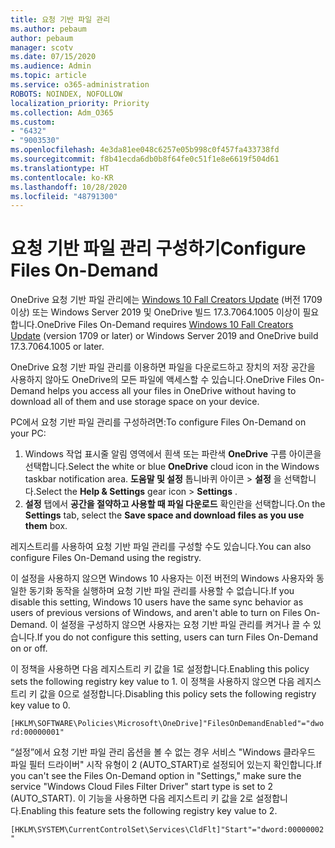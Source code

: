 ```yaml
---
title: 요청 기반 파일 관리
ms.author: pebaum
author: pebaum
manager: scotv
ms.date: 07/15/2020
ms.audience: Admin
ms.topic: article
ms.service: o365-administration
ROBOTS: NOINDEX, NOFOLLOW
localization_priority: Priority
ms.collection: Adm_O365
ms.custom:
- "6432"
- "9003530"
ms.openlocfilehash: 4e3da81ee048c6257e05b998c0f457fa433738fd
ms.sourcegitcommit: f8b41ecda6db0b8f64fe0c51f1e8e6619f504d61
ms.translationtype: HT
ms.contentlocale: ko-KR
ms.lasthandoff: 10/28/2020
ms.locfileid: "48791300"
---
```

# <a name="configure-files-on-demand"></a><span data-ttu-id="bafa6-102">요청 기반 파일 관리 구성하기</span><span class="sxs-lookup"><span data-stu-id="bafa6-102">Configure Files On-Demand</span></span>

<span data-ttu-id="bafa6-103">OneDrive 요청 기반 파일 관리에는 [Windows 10 Fall Creators Update](https://go.microsoft.com/fwlink/p/?linkid=859040) (버전 1709 이상) 또는 Windows Server 2019 및 OneDrive 빌드 17.3.7064.1005 이상이 필요합니다.</span><span class="sxs-lookup"><span data-stu-id="bafa6-103">OneDrive Files On-Demand requires [Windows 10 Fall Creators Update](https://go.microsoft.com/fwlink/p/?linkid=859040) (version 1709 or later) or Windows Server 2019 and OneDrive build 17.3.7064.1005 or later.</span></span>

<span data-ttu-id="bafa6-104">OneDrive 요청 기반 파일 관리를 이용하면 파일을 다운로드하고 장치의 저장 공간을 사용하지 않아도 OneDrive의 모든 파일에 액세스할 수 있습니다.</span><span class="sxs-lookup"><span data-stu-id="bafa6-104">OneDrive Files On-Demand helps you access all your files in OneDrive without having to download all of them and use storage space on your device.</span></span>

<span data-ttu-id="bafa6-105">PC에서 요청 기반 파일 관리를 구성하려면:</span><span class="sxs-lookup"><span data-stu-id="bafa6-105">To configure Files On-Demand on your PC:</span></span>

1. <span data-ttu-id="bafa6-106">Windows 작업 표시줄 알림 영역에서 흰색 또는 파란색 **OneDrive** 구름 아이콘을 선택합니다.</span><span class="sxs-lookup"><span data-stu-id="bafa6-106">Select the white or blue **OneDrive** cloud icon in the Windows taskbar notification area.</span></span> <span data-ttu-id="bafa6-107">**도움말 및 설정** 톱니바퀴 아이콘 > **설정** 을 선택합니다.</span><span class="sxs-lookup"><span data-stu-id="bafa6-107">Select the **Help & Settings** gear icon > **Settings** .</span></span>
2. <span data-ttu-id="bafa6-108">**설정** 탭에서 **공간을 절약하고 사용할 때 파일 다운로드** 확인란을 선택합니다.</span><span class="sxs-lookup"><span data-stu-id="bafa6-108">On the **Settings** tab, select the **Save space and download files as you use them** box.</span></span>  

<span data-ttu-id="bafa6-109">레지스트리를 사용하여 요청 기반 파일 관리를 구성할 수도 있습니다.</span><span class="sxs-lookup"><span data-stu-id="bafa6-109">You can also configure Files On-Demand using the registry.</span></span>

<span data-ttu-id="bafa6-110">이 설정을 사용하지 않으면 Windows 10 사용자는 이전 버전의 Windows 사용자와 동일한 동기화 동작을 실행하며 요청 기반 파일 관리를 사용할 수 없습니다.</span><span class="sxs-lookup"><span data-stu-id="bafa6-110">If you disable this setting, Windows 10 users have the same sync behavior as users of previous versions of Windows, and aren't able to turn on Files On-Demand.</span></span> <span data-ttu-id="bafa6-111">이 설정을 구성하지 않으면 사용자는 요청 기반 파일 관리를 켜거나 끌 수 있습니다.</span><span class="sxs-lookup"><span data-stu-id="bafa6-111">If you do not configure this setting, users can turn Files On-Demand on or off.</span></span>

<span data-ttu-id="bafa6-112">이 정책을 사용하면 다음 레지스트리 키 값을 1로 설정합니다.</span><span class="sxs-lookup"><span data-stu-id="bafa6-112">Enabling this policy sets the following registry key value to 1.</span></span> <span data-ttu-id="bafa6-113">이 정책을 사용하지 않으면 다음 레지스트리 키 값을 0으로 설정합니다.</span><span class="sxs-lookup"><span data-stu-id="bafa6-113">Disabling this policy sets the following registry key value to 0.</span></span>

`[HKLM\SOFTWARE\Policies\Microsoft\OneDrive]"FilesOnDemandEnabled"="dword:00000001"`

<span data-ttu-id="bafa6-114">“설정”에서 요청 기반 파일 관리 옵션을 볼 수 없는 경우 서비스 "Windows 클라우드 파일 필터 드라이버" 시작 유형이 2 (AUTO_START)로 설정되어 있는지 확인합니다.</span><span class="sxs-lookup"><span data-stu-id="bafa6-114">If you can't see the Files On-Demand option in "Settings," make sure the service "Windows Cloud Files Filter Driver" start type is set to 2 (AUTO_START).</span></span> <span data-ttu-id="bafa6-115">이 기능을 사용하면 다음 레지스트리 키 값을 2로 설정합니다.</span><span class="sxs-lookup"><span data-stu-id="bafa6-115">Enabling this feature sets the following registry key value to 2.</span></span>

`[HKLM\SYSTEM\CurrentControlSet\Services\CldFlt]"Start"="dword:00000002"`